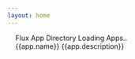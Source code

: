 ```yaml
---
layout: home
---
```


<div class="container">
<j-box pt="500">
<j-text variant="heading">Flux App Directory</j-text>
</j-box>
<j-box v-if="loading" py="900" align="center">
<j-flex direction="column" a="center" j="center">
<j-text>Loading Apps..</j-text>
<j-spinner></j-spinner>
</j-flex>
</j-box>
<j-box pt="900">
<div class="grid">
<a :href="`/app-library/app?pkg=${app.pkg}`" class="grid-item" v-for="app in apps">
<j-box pb="500">
    <j-icon :name="app.icon"></j-icon>
</j-box>
<j-text variant="heading">{{app.name}}</j-text>
<j-text variant="body">{{app.description}}</j-text>
</a>
</div>
</j-box>
</div>

<style scoped>

.container {
    width: 100%;
    margin: 0 auto;
    padding-left: 1rem;
    padding-right: 1rem;
    max-width: calc(var(--vp-layout-max-width));
}

.grid {
    gap: var(--j-space-500);
    display: grid;
    grid-template-columns: repeat(auto-fill, minmax(260px, 1fr));
}

.grid-item {
    border-radius: var(--j-border-radius-sm);
    box-shadow: var(--j-depth-200);
    cursor: pointer;
    padding: var(--j-space-500);
    border: 1px solid var(--j-color-ui-100);
}

.grid-item:hover {
    border: 1px solid var(--j-color-primary-500);
}

</style>

<script setup lang="ts">
import {onMounted, ref} from 'vue';

const apps = ref([]);
const loading = ref(false);

onMounted(async () => {
    apps.value = await getAllFluxApps();
})

async function getApp(name: string): Promise<FluxApp> {
  const res = await fetch(`https://registry.npmjs.org/${name}`);
  const pkg = await res.json();
  const latest = pkg["dist-tags"].latest;
  const fluxapp = pkg.versions[latest]?.fluxapp;

  return {
    pkg: pkg.name,
    version: latest,
    org: "",
    name: fluxapp?.name || pkg.name,
    description: fluxapp?.description || pkg.description,
    icon: fluxapp?.icon || "",
  };
}

async function getAllFluxApps(): Promise<FluxApp[]> {

  loading.value = true;

  try {

  const res = await fetch(
    "https://registry.npmjs.org/-/v1/search?text=keywords:flux-app"
  );


  const json = await res.json();

  const packages = json.objects.map((o: any) => getApp(o.package.name));

  const resolved = await Promise.all(packages);

  console.log(resolved)

  return resolved.filter(p => p.pkg.includes("@fluxapp/"))

  } catch(e) {
    console.log(e)
  } finally {
    loading.value = false
  }

}

</script>
